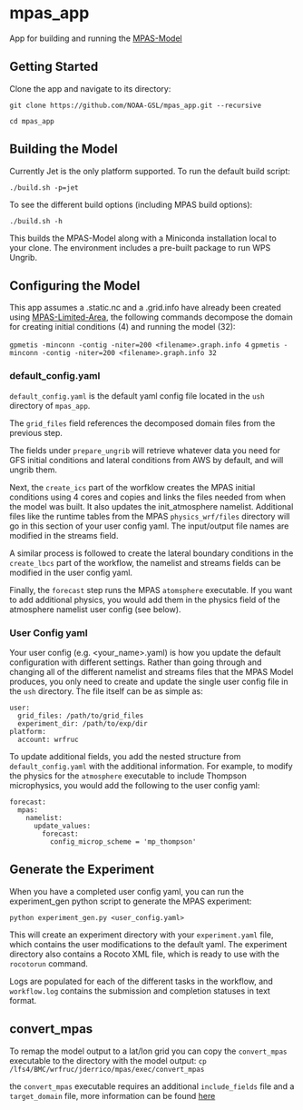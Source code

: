 # mpas_app
App for building and running the [MPAS-Model](https://github.com/NOAA-GSL/MPAS-Model)

## Getting Started

Clone the app and navigate to its directory:

`git clone https://github.com/NOAA-GSL/mpas_app.git --recursive`

`cd mpas_app`

## Building the Model

Currently Jet is the only platform supported.  To run the default build script:

`./build.sh -p=jet`

To see the different build options (including MPAS build options):

`./build.sh -h`

This builds the MPAS-Model along with a Miniconda installation local to your clone.  The environment includes a pre-built package to run WPS Ungrib.

## Configuring the Model

This app assumes a <filename>.static.nc and a <filename>.grid.info have already been created using [MPAS-Limited-Area](https://github.com/MPAS-Dev/MPAS-Limited-Area), the following commands decompose the domain for creating initial conditions (4) and running the model (32):

`gpmetis -minconn -contig -niter=200 <filename>.graph.info 4`
`gpmetis -minconn -contig -niter=200 <filename>.graph.info 32`

### default_config.yaml

`default_config.yaml` is the default yaml config file located in the `ush` directory of `mpas_app`.  

The `grid_files` field references the decomposed domain files from the previous step.

The fields under `prepare_ungrib` will retrieve whatever data you need for GFS initial conditions and lateral conditions from AWS by default, and will ungrib them.

Next, the `create_ics` part of the worfklow creates the MPAS initial conditions using 4 cores and copies and links the files needed from when the model was built.  It also updates the init_atmosphere namelist.  Additional files like the runtime tables from the MPAS `physics_wrf/files` directory will go in this section of your user config yaml. The input/output file names are modified in the streams field.

A similar process is followed to create the lateral boundary conditions in the `create_lbcs` part of the workflow, the namelist and streams fields can be modified in the user config yaml.

Finally, the `forecast` step runs the MPAS `atomsphere` executable.  If you want to add additional physics, you would add them in the physics field of the atmosphere namelist user config (see below).

### User Config yaml

Your user config (e.g. <your_name>.yaml) is how you update the default configuration with different settings.  Rather than going through and changing all of the different namelist and streams files that the MPAS Model produces, you only need to create and update the single user config file in the `ush` directory.  The file itself can be as simple as:
```
user:
  grid_files: /path/to/grid_files
  experiment_dir: /path/to/exp/dir
platform:
  account: wrfruc
```
To update additional fields, you add the nested structure from `default_config.yaml` with the additional information.  For example, to modify the physics for the `atmosphere` executable to include Thompson microphysics, you would add the following to the user config yaml:
```
forecast:
  mpas:
    namelist:
      update_values:
        forecast:
          config_microp_scheme = 'mp_thompson'
```

## Generate the Experiment

When you have a completed user config yaml, you can run the experiment_gen python script to generate the MPAS experiment:

`python experiment_gen.py <user_config.yaml>`

This will create an experiment directory with your `experiment.yaml` file, which contains the user modifications to the default yaml.  The experiment directory also contains a Rocoto XML file, which is ready to use with the `rocotorun` command.

Logs are populated for each of the different tasks in the workflow, and `workflow.log` contains the submission and completion statuses in text format.

## convert_mpas

To remap the model output to a lat/lon grid you can copy the `convert_mpas` executable to the directory with the model output:
`cp /lfs4/BMC/wrfruc/jderrico/mpas/exec/convert_mpas`

the `convert_mpas` executable requires an additional `include_fields` file and a `target_domain` file, more information can be found [here](https://github.com/mgduda/convert_mpas)